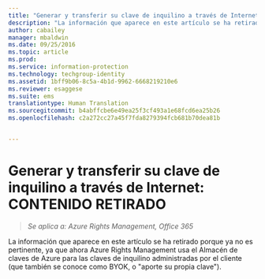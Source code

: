 ```yaml
---
title: "Generar y transferir su clave de inquilino a través de Internet&#58; CONTENIDO RETIRADO | Azure RMS"
description: "La información que aparece en este artículo se ha retirado porque ya no es pertinente, ya que ahora Azure Rights Management usa el Almacén de claves de Azure para las claves de inquilino administradas por el cliente (que también se conoce como BYOK, o &quot;aporte su propia clave&quot;)."
author: cabailey
manager: mbaldwin
ms.date: 09/25/2016
ms.topic: article
ms.prod: 
ms.service: information-protection
ms.technology: techgroup-identity
ms.assetid: 1bff9b06-8c5a-4b1d-9962-6668219210e6
ms.reviewer: esaggese
ms.suite: ems
translationtype: Human Translation
ms.sourcegitcommit: b4abffcbe6e49ea25f3cf493a1e68fcd6ea25b26
ms.openlocfilehash: c2a272cc27a45f7fda8279394fcb681b70dea81b


---
```



# Generar y transferir su clave de inquilino a través de Internet: CONTENIDO RETIRADO

>*Se aplica a: Azure Rights Management, Office 365*

La información que aparece en este artículo se ha retirado porque ya no es pertinente, ya que ahora Azure Rights Management usa el Almacén de claves de Azure para las claves de inquilino administradas por el cliente (que también se conoce como BYOK, o "aporte su propia clave"). 



<!--HONumber=Sep16_HO5-->



